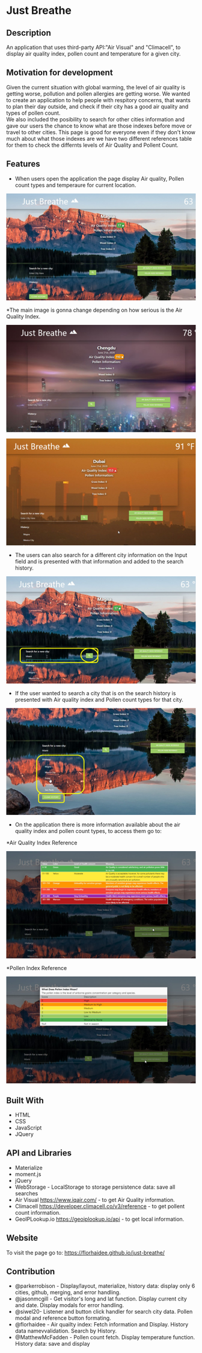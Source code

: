 # Just Breathe

## Description
An application that uses third-party API:"Air Visual" and "Climacell", to display air quality index, pollen count and temperature for a given city.

## Motivation for development
Given the current situation with global warming, the level of air quality is getting worse, pollution and pollen allergies are getting worse. We wanted to create an application to help people with respitory concerns, that wants to plan their day outside, and check if their city has a good air quality and types of pollen count.  
We also included the posibility to search for other cities information and gave our users the chance to know what are those indexes before move or travel to other cities. This page is good for everyone even if they don't know much about what those indexes are we have two different references table for them to check the differnts levels of Air Quality and Pollent Count.

## Features
* When users open the application the page display Air quality, Pollen count types and temperaure for current location. 

![main-page](./assets/images/readme/main-page.JPG)

*The main image is gonna change depending on how serious is the Air Quality Index.

![unhealthy](./assets/images/readme/unhealthy.jpg)


![unhealthy-read](./assets/images/readme/unhealthy-read.JPG)

* The users can also search for a different city information on the Input field and is presented with that information and added to the search history.

![search new city](./assets/images/readme/search-new-city.JPG)

* If the user wanted to search a city that is on the search history is presented with Air quality index and Pollen count types for that city.

![search-by-history](./assets/images/readme/search-by-history.JPG)

* On the application there is more information available about the air quality index and pollen count types, to access them go to: 
 
 *Air Quality Index Reference
  
![Air Quality Index Reference](./assets/images/readme/air-quality-index-reference.JPG)
  
  *Pollen Index Reference

![Pollen Index Reference](./assets/images/readme/pollen-index-reference.JPG)

## Built With
* HTML
* CSS
* JavaScript
* JQuery

## API and Libraries
* Materialize 
* moment.js 
* jQuery
* WebStorage - LocalStorage to storage persistence data: save all searches
* Air Visual https://www.iqair.com/ - to get Air Quality information.
* Climacell https://developer.climacell.co/v3/reference - to get pollent count information.
* GeoIPLookup.io https://geoiplookup.io/api - to get local information.

## Website
To visit the page go to:
https://florhaidee.github.io/just-breathe/


## Contribution

* @parkerrobison - Display/layout, materialize, history data: display only 6 cities, github, merging, and error handling. 
* @jasonmcgill - Get visitor's long and lat function. Display current city and date. Display modals for error handling.
* @siwel20- Listener and button click handler for search city data. Pollen modal and reference button formating.
* @florhaidee - Air quailty index: Fetch information and Display.  History data namevvalidation. Search by History. 
* @MatthewMcFadden - Pollen count fetch.  Display temperature function. History data: save and display


